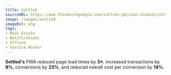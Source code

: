 ```yaml
---
title: Settled
sourceURL: https://www.thinkwithgoogle.com/intl/en-gb/case-studies/settled-improves-mobile-experience-through-progressive-web-apps.html
image: /images/settled
imageExt: png
tags:
- Real Estate
- Notifications
- Offline
- Service Worker
---
```


**Settled's** PWA reduced page load times by **3×**, increased transactions by **8%**, conversions by **23%**, and reduced overall cost per conversion by **14%**.
